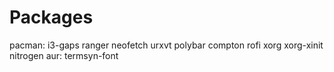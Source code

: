 # Packages
pacman: i3-gaps ranger neofetch urxvt polybar compton rofi xorg xorg-xinit nitrogen
aur: termsyn-font
